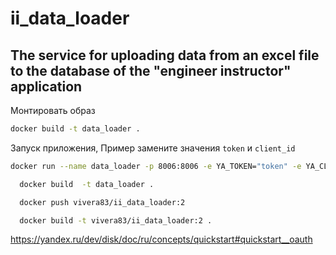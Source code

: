 # ii_data_loader
The service for uploading data from an excel file to the database of the "engineer instructor" application
-------


Монтировать образ
```bash
docker build -t data_loader .
```



Запуск приложения, Пример замените значения `token` и `client_id`
```bash
docker run --name data_loader -p 8006:8006 -e YA_TOKEN="token" -e YA_CLIENT_ID="client_id" data_loader
```

```bash
  docker build  -t data_loader .
```
```bash
  docker push vivera83/ii_data_loader:2
```
```bash
  docker build -t vivera83/ii_data_loader:2 .
```

https://yandex.ru/dev/disk/doc/ru/concepts/quickstart#quickstart__oauth